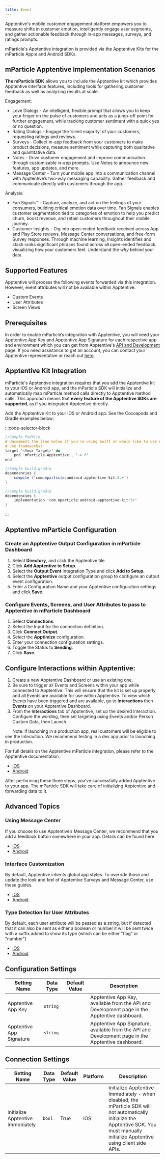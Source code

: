 ```yaml
---
title: Event
---
```


Apptentive's mobile customer engagement platform empowers you to measure shifts in customer emotion, intelligently engage user segments, and gather actionable feedback through in-app messages, surveys, and ratings prompts.

mParticle's Apptentive integration is provided via the Apptentive Kits for the mParticle Apple and Android SDKs.

## mParticle Apptentive Implementation Scenarios

**The mParticle SDK** allows you to include the Apptentive kit which provides Apptentive interface features, including tools for gathering customer feedback as well as analyzing results at scale.

Engagement: 

* Love Dialogs - An intelligent, flexible prompt that allows you to keep your finger on the pulse of customers and acts as a jump-off point for further engagement, while tracking customer sentiment with a quick yes or no question.
* Rating Dialogs - Engage the ‘silent majority’ of your customers, requesting ratings and reviews. 
* Surveys - Collect in-app feedback from your customers to make product decisions, measure sentiment while capturing both qualitative and quantitative data.
* Notes - Drive customer engagement and improve communication through customizable in-app prompts. Use Notes to announce new features, app updates, and more.
* Message Center - Turn your mobile app into a communication channel with Apptentive’s two-way messaging capability. Gather feedback and communicate directly with customers through the app. 

Analysis:
* Fan Signals™ - Capture, analyze, and act on the feelings of your consumers, building critical emotion data over time. Fan Signals enables customer segmentation tied to categories of emotion to help you predict churn, boost revenue, and retain customers throughout their mobile journey.
* Customer Insights - Dig into open-ended feedback received across App and Play Store reviews, Message Center conversations, and free-form Survey responses. Through machine learning, Insights identifies and stack ranks significant phrases found across all open-ended feedback, visualizing how your customers feel. Understand the _why_ behind your data. 



## Supported Features

Apptentive will process the following events forwarded via this integration. However, event attributes will not be available within Apptentive.

* Custom Events
* User Attributes
* Screen Views

## Prerequisites

In order to enable mParticle’s integration with Apptentive, you will need your Apptentive App Key and Apptentive App Signature for each respective app and environment which you can get from Apptentive's [API and Development](https://be.apptentive.com/apps/current/settings/api) page. If you need assistance to get an account, you can contact your Apptentive representative or reach out [here](mailto:support@apptentive.com).

## Apptentive Kit Integration

mParticle's Apptentive integration requires that you add the Apptentive kit to your iOS or Android app, and the mParticle SDK will initialize and automatically map mParticle method calls directly to Apptentive method calls. This approach means that **every feature of the Apptentive SDKs are supported**, as if you integrated Apptentive directly.

Add the Apptentive Kit to your iOS or Android app. See the Cocoapods and Gradle examples below:

:::code-selector-block
~~~objectivec
//Sample Podfile
# Uncomment the line below if you're using Swift or would like to use dynamic frameworks (recommended but not required)
# use_frameworks!
target '<Your Target>' do
    pod 'mParticle-Apptentive', '~> 6'
end
~~~

~~~java
//Sample build.gradle
dependencies {
    compile ('com.mparticle:android-apptentive-kit:5.+')
}
~~~   

~~~kotlin
//Sample build.gradle
dependencies {
    implementation 'com.mparticle:android-apptentive-kit:5+'
}
~~~  
:::


## Apptentive mParticle Configuration
### Create an Apptentive Output Configuration in mParticle Dashboard

1.  Select **Directory**, and click the Apptentive tile.
2.  Click **Add Apptentive to Setup**.
3.  Select the **Output Event** Integration Type and click **Add to Setup**.
4.  Select the **Apptentive** output configuration group to configure an output event configuration.
5.  Enter a Configuration Name and your Apptentive configuration settings and click **Save**.

### Configure Events, Screens, and User Attributes to pass to Apptentive in mParticle Dashboard
1.  Select **Connections**.
2.  Select the Input for the connection definition.
3.  Click **Connect Output**.
4.  Select the **Apptimize** configuration.
5.  Enter your connection configuration settings.
6. Toggle the Status to **Sending**.
7. Click **Save**.

## Configure Interactions within Apptentive:
1. Create a new Apptentive Dashboard or use an existing one.
2. Be sure to trigger all Events and Screens within your app while connected to Apptentive. This will ensure that the kit is set up properly and all Events are available for use within Apptentive. To view which Events have been triggered and are available, go to **Interactions** then **Events** on your Apptentive Dashboard. 
3. From the **Interactions** tab of Apptentive, set up the desired Interaction. Configure the wording, then set targeting using Events and/or Person Custom Data, then Launch. 

&nbsp;&nbsp;&nbsp;&nbsp;&nbsp;&nbsp;Note: if launching in a production app, real customers will be eligible to see the Interaction. We recommend testing in a dev app prior to launching in production. 
   
For full details on the Apptentive mParticle integration, please refer to the Apptentive documentation:
* [iOS](https://learn.apptentive.com/knowledge-base/mparticle-integration-ios/)
* [Android](https://learn.apptentive.com/knowledge-base/mparticle-integration-android/)
   
After performing these three steps, you've successfully added Apptentive to your app. The mParticle SDK will take care of initializing Apptentive and forwarding data to it. 

## Advanced Topics
### Using Message Center


If you choose to use Apptentive’s Message Center, we recommend that you add a feedback button somewhere in your app. Details can be found here:

* [iOS](https://learn.apptentive.com/knowledge-base/mparticle-integration-ios/#5-message-center)
* [Android](https://learn.apptentive.com/knowledge-base/mparticle-integration-android/#5-message-center)

### Interface Customization

By default, Apptentive inherits global app styles. To override those and update the look and feel of Apptentive Surveys and Message Center, use these guides.

* [iOS](https://learn.apptentive.com/knowledge-base/interface-customization-ios/)
* [Android](https://learn.apptentive.com/knowledge-base/android-interface-customization/)

### Type Detection for User Attributes
By default, each user attribute will be passed as a string, but if detected that it can also be sent as either a boolean or number it will be sent twice with a suffix added to show its type (which can be either "flag" or "number")

* [iOS](https://learn.apptentive.com/knowledge-base/mparticle-integration-ios/#4-configure-custom-data)
* [Android](https://learn.apptentive.com/knowledge-base/mparticle-integration-android/#4-configure-custom-data)

## Configuration Settings

| Setting Name |  Data Type    | Default Value  | Description |
| ---|---|---|---|
| Apptentive App Key | `string` | <unset> | Apptentive App Key, available from the API and Development page in the Apptentive dashboard. |
| Apptentive App Signature | `string` | <unset> | Apptentive App Signature, available from the API and Development page in the Apptentive dashboard. |

## Connection Settings

| Setting Name |  Data Type    | Default Value | Platform | Description |
| ---|---|---|---|----
| Initialize Apptentive Immediately | `bool` | True | iOS| Initialize Apptentive Immediately - when disabled, the mParticle SDK will not automatically initialize the Apptentive SDK. You must manually initialize Apptentive using client side APIs. |
